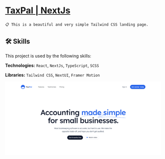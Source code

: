 # [TaxPal | NextJs](https://tax-pal-landing-page.vercel.app/)

`📋 This is a beautiful and very simple Tailwind CSS landing page.`

## 🛠 Skills

This project is used by the following skills:

**Technologies:** `React`, `NextJs`, `TypeScript`, `SCSS`

**Libraries:** `Tailwind CSS`, `NextUI`, `Framer Motion`

![Banner](./public/TaxPalBanner.png)
